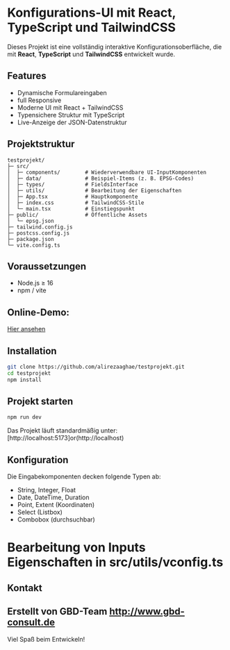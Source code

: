 # Konfigurations-UI mit React, TypeScript und TailwindCSS

Dieses Projekt ist eine vollständig interaktive Konfigurationsoberfläche, die mit **React**, **TypeScript** und **TailwindCSS** entwickelt wurde.

## Features

- Dynamische Formulareingaben
- full Responsive
- Moderne UI mit React + TailwindCSS
- Typensichere Struktur mit TypeScript
- Live-Anzeige der JSON-Datenstruktur

## Projektstruktur

```
testprojekt/
├─ src/
│  ├─ components/        # Wiederverwendbare UI-InputKomponenten
│  ├─ data/              # Beispiel-Items (z. B. EPSG-Codes)
│  ├─ types/             # FieldsInterface
│  ├─ utils/             # Bearbeitung der Eigenschaften
│  ├─ App.tsx            # Hauptkomponente
│  ├─ index.css          # TailwindCSS-Stile
│  └─ main.tsx           # Einstiegspunkt
├─ public/               # Öffentliche Assets
│  └─ epsg.json
├─ tailwind.config.js
├─ postcss.config.js
├─ package.json
└─ vite.config.ts
```

## Voraussetzungen

- Node.js ≥ 16
- npm / vite

## Online-Demo: 

[Hier ansehen](https://testprojekt-alpha.vercel.app)

## Installation

```bash
git clone https://github.com/alirezaaghae/testprojekt.git
cd testprojekt
npm install
```

## Projekt starten

```bash
npm run dev
```

Das Projekt läuft standardmäßig unter:  
[http://localhost:5173]or(http://localhost)

## Konfiguration

Die Eingabekomponenten decken folgende Typen ab:

- String, Integer, Float
- Date, DateTime, Duration
- Point, Extent (Koordinaten)
- Select (Listbox)
- Combobox (durchsuchbar)


# Bearbeitung von Inputs Eigenschaften in src/utils/vconfig.ts


## Kontakt

Erstellt von GBD-Team http://www.gbd-consult.de
---

Viel Spaß beim Entwickeln!
